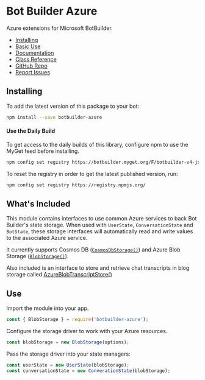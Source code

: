 # Bot Builder Azure

Azure extensions for Microsoft BotBuilder.

- [Installing](#installing)
- [Basic Use](#use)
- [Documentation](https://docs.microsoft.com/en-us/azure/bot-service/bot-service-overview-introduction?view=azure-bot-service-4.0)
- [Class Reference](https://docs.microsoft.com/en-us/javascript/api/botbuilder-azure/)
- [GitHub Repo](https://github.com/Microsoft/botbuilder-js)
- [Report Issues](https://github.com/Microsoft/botbuilder-js/issues)

## Installing
To add the latest version of this package to your bot:

```bash
npm install --save botbuilder-azure
```

#### Use the Daily Build

To get access to the daily builds of this library, configure npm to use the MyGet feed before installing.

```bash
npm config set registry https://botbuilder.myget.org/F/botbuilder-v4-js-daily/npm/
```

To reset the registry in order to get the latest published version, run:
```bash
npm config set registry https://registry.npmjs.org/
```

## What's Included

This module contains interfaces to use common Azure services to back Bot Builder's state storage.
When used with `UserState`, `ConversationState` and `BotState`, these storage interfaces will automatically
read and write values to the associated Azure service.

It currently supports Cosmos DB ([`CosmosDbStorage()`](https://docs.microsoft.com/en-us/javascript/api/botbuilder-azure/cosmosdbstorage)) and Azure Blob Storage ([`BlobStorage()`](https://docs.microsoft.com/en-us/javascript/api/botbuilder-azure/blobstorage)).

Also included is an interface to store and retrieve chat transcripts in blog storage called [AzureBlobTranscriptStore()](https://docs.microsoft.com/en-us/javascript/api/botbuilder-azure/azureblobtranscriptstore)

## Use

Import the module into your app.
```javascript
const { BlobStorage } = require('botbuilder-azure');
```

Configure the storage driver to work with your Azure resources.
```javascript
const blobStorage = new BlobStorage(options);
```

Pass the storage driver into your state managers:
```javascript
const userState = new UserState(blobStorage);
const conversationState = new ConverationState(blobStorage);
```